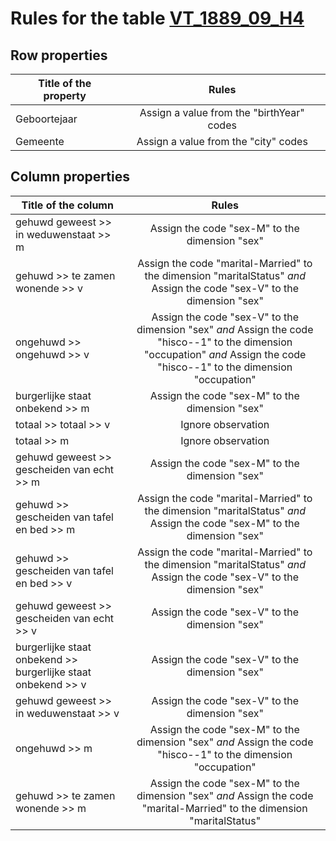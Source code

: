 # Rules for the table [VT_1889_09_H4](https://github.com/cgueret/DataDump/blob/master/xls-marked/VT_1889_09_H4_marked.xls?raw=true)
## Row properties
| Title of the property | Rules |
| --------------------- |:-----:|
| Geboortejaar | Assign a value from the "birthYear" codes |
| Gemeente | Assign a value from the "city" codes |
## Column properties
| Title of the column | Rules |
| --------------------- |:-----:|
| gehuwd geweest >> in weduwenstaat >> m | Assign the code "sex-M" to the dimension "sex" |
| gehuwd >> te zamen wonende >> v | Assign the code "marital-Married" to the dimension "maritalStatus" *and* Assign the code "sex-V" to the dimension "sex" |
| ongehuwd >> ongehuwd >> v | Assign the code "sex-V" to the dimension "sex" *and* Assign the code "hisco--1" to the dimension "occupation" *and* Assign the code "hisco--1" to the dimension "occupation" |
| burgerlijke staat onbekend >> m | Assign the code "sex-M" to the dimension "sex" |
| totaal >> totaal >> v | Ignore observation |
| totaal >> m | Ignore observation |
| gehuwd geweest >> gescheiden van echt >> m | Assign the code "sex-M" to the dimension "sex" |
| gehuwd >> gescheiden van tafel en bed >> m | Assign the code "marital-Married" to the dimension "maritalStatus" *and* Assign the code "sex-M" to the dimension "sex" |
| gehuwd >> gescheiden van tafel en bed >> v | Assign the code "marital-Married" to the dimension "maritalStatus" *and* Assign the code "sex-V" to the dimension "sex" |
| gehuwd geweest >> gescheiden van echt >> v | Assign the code "sex-V" to the dimension "sex" |
| burgerlijke staat onbekend >> burgerlijke staat onbekend >> v | Assign the code "sex-V" to the dimension "sex" |
| gehuwd geweest >> in weduwenstaat >> v | Assign the code "sex-V" to the dimension "sex" |
| ongehuwd >> m | Assign the code "sex-M" to the dimension "sex" *and* Assign the code "hisco--1" to the dimension "occupation" |
| gehuwd >> te zamen wonende >> m | Assign the code "sex-M" to the dimension "sex" *and* Assign the code "marital-Married" to the dimension "maritalStatus" |
